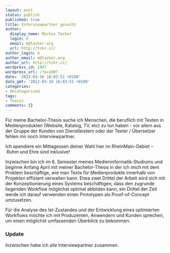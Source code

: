 ```yaml
---
layout: post
status: publish
published: true
title: Interviewpartner gesucht
author:
  display_name: Markus Tacker
  login: m
  email: m@tacker.org
  url: http://tckr.cc/
author_login: m
author_email: m@tacker.org
author_url: http://tckr.cc/
wordpress_id: 1007
wordpress_url: /?p=1007
date: '2012-03-16 18:03:51 +0100'
date_gmt: '2012-03-16 16:03:51 +0100'
categories:
- Uncategorized
tags:
- Thesis
comments: []
---
```

<p>Für meine Bachelor-Thesis suche ich Menschen, die beruflich mit Texten in Medienprodukten (Website, Katalog, TV, etc) zu tun haben - vor allem aus der Gruppe der Kunden von Dienstleistern oder der Texter / Übersetzer fehlen mir noch Interviewpartner.</p>
<p>Ich spendiere ein Mittagessen deiner Wahl hier im RheinMain-Gebiet – Ruhm und Ehre sind inklusive!</p>
<p>Inzwischen bin ich im 6. Semester meines Medieninformatik-Studiums und beginne Anfang April mit meiner Bachelor-Thesis in der ich mich mit dem Problem beschäftige, wie man Texte für Medienprodukte innerhalb von Projekten effizient verwalten kann. Etwa zwei Drittel der Arbeit wird sich mit der Konzeptionierung eines Systems beschäftigen, dass den zugrunde liegenden Workflow möglichst optimal abbilden kann, ein Drittel der Zeit werde ich darauf verwenden einen Prototypen als Proof-of-Concept umzusetzen.</p>
<p>Für die Analyse des Ist-Zustandes und der Entwicklung eines optimierten Workflows möchte ich mit Produzenten, Anwendern und Kunden sprechen, um einen möglichst umfassenden Überblick zu bekommen.</p>
<h3>Update</h3>
<p>Inzwischen habe ich alle Interviewpartner zusammen.</p>
